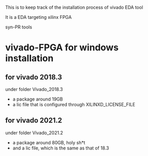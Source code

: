 This is to keep track of the installation process of vivado EDA tool

It is a EDA targeting xilinx FPGA

syn-PR tools

# vivado-FPGA for windows installation

## for vivado 2018.3

under folder Vivado_2018.3
- a package around 19GB
- a lic file that is configured through XILINXD_LICENSE_FILE

## for vivado 2021.2

under folder Vivado_2021.2
- a package around 80GB, holy sh*t
- and a lic file, which is the same as that of 18.3

